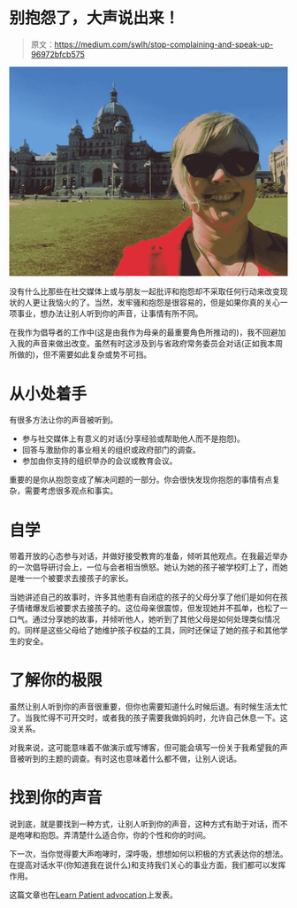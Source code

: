# 别抱怨了，大声说出来！

> 原文：<https://medium.com/swlh/stop-complaining-and-speak-up-96972bfcb575>

![](img/b95d6a2daefdc0039ddc2838206e4e9b.png)

没有什么比那些在社交媒体上或与朋友一起批评和抱怨却不采取任何行动来改变现状的人更让我恼火的了。当然，发牢骚和抱怨是很容易的，但是如果你真的关心一项事业，想办法让别人听到你的声音，让事情有所不同。

在我作为倡导者的工作中(这是由我作为母亲的最重要角色所推动的)，我不回避加入我的声音来做出改变。虽然有时这涉及到与省政府常务委员会对话(正如我本周所做的)，但不需要如此复杂或势不可挡。

# 从小处着手

有很多方法让你的声音被听到。

*   参与社交媒体上有意义的对话(分享经验或帮助他人而不是抱怨)。
*   回答与激励你的事业相关的组织或政府部门的调查。
*   参加由你支持的组织举办的会议或教育会议。

重要的是你从抱怨变成了解决问题的一部分。你会很快发现你抱怨的事情有点复杂，需要考虑很多观点和事实。

# 自学

带着开放的心态参与对话，并做好接受教育的准备，倾听其他观点。在我最近举办的一次倡导研讨会上，一位与会者相当愤怒。她认为她的孩子被学校盯上了，而她是唯一一个被要求去接孩子的家长。

当她讲述自己的故事时，许多其他患有自闭症的孩子的父母分享了他们是如何在孩子情绪爆发后被要求去接孩子的。这位母亲很震惊，但发现她并不孤单，也松了一口气。通过分享她的故事，并倾听他人，她听到了其他父母是如何处理类似情况的。同样是这些父母给了她维护孩子权益的工具，同时还保证了她的孩子和其他学生的安全。

# 了解你的极限

虽然让别人听到你的声音很重要，但你也需要知道什么时候后退。有时候生活太忙了。当我忙得不可开交时，或者我的孩子需要我做妈妈时，允许自己休息一下。这没关系。

对我来说，这可能意味着不做演示或写博客，但可能会填写一份关于我希望我的声音被听到的主题的调查。有时这也意味着什么都不做，让别人说话。

# 找到你的声音

说到底，就是要找到一种方式，让别人听到你的声音，这种方式有助于对话，而不是咆哮和抱怨。弄清楚什么适合你，你的个性和你的时间。

下一次，当你觉得要大声咆哮时，深呼吸，想想如何以积极的方式表达你的想法。在提高对话水平(你知道我在说什么)和支持我们关心的事业方面，我们都可以发挥作用。

这篇文章也在[Learn Patient advocation](http://www.learnpatientadvocacy.com)上发表。